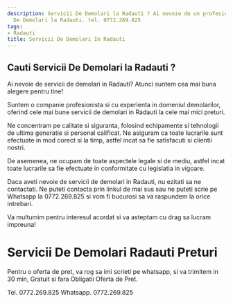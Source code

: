```yaml
---
description: Servicii De Demolari la Radauti ? Ai nevoie de un profesionist in Servicii
  De Demolari la Radauti. tel. 0772.269.825
tags:
- Radauti
title: Servicii De Demolari In Radauti
---
```



## Cauti Servicii De Demolari la Radauti ?

Ai nevoie de servicii de demolari in Radauti? Atunci suntem cea mai buna alegere pentru tine!

Suntem o companie profesionista si cu experienta in domeniul demolarilor, oferind cele mai bune servicii de demolari in Radauti la cele mai mici preturi.

Ne concentram pe calitate si siguranta, folosind echipamente si tehnologii de ultima generatie si personal calificat. Ne asiguram ca toate lucrarile sunt efectuate in mod corect si la timp, astfel incat sa fie satisfacuti si clientii nostri.

De asemenea, ne ocupam de toate aspectele legale si de mediu, astfel incat toate lucrarile sa fie efectuate in conformitate cu legislatia in vigoare.

Daca aveti nevoie de servicii de demolari in Radauti, nu ezitati sa ne contactati. Ne puteti contacta prin linkul de mai sus sau ne puteti scrie pe Whatsapp la 0772.269.825 si vom fi bucurosi sa va raspundem la orice intrebari.

Va multumim pentru interesul acordat si va asteptam cu drag sa lucram impreuna!

# Servicii De Demolari Radauti Preturi
Pentru o oferta de pret, va rog sa imi scrieti pe whatsapp, si va trimitem in 30 min, Gratuit si fara Obligatii Oferta de Pret.

Tel. 0772.269.825
Whatsapp. 0772.269.825
